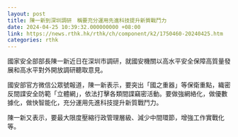 ```yaml
---
layout: post
title: 陳一新到深圳調研　稱要充分運用先進科技提升新質戰鬥力
date: 2024-04-25 10:39:32.000000000 +08:00
link: https://news.rthk.hk/rthk/ch/component/k2/1750460-20240425.htm
categories: rthk
---
```


國家安全部部長陳一新近日在深圳市調研，就國安機關以高水平安全保障高質量發展和高水平對外開放調研聽取意見。

國安部官方微信公眾號報道，陳一新表示，要突出「國之重器」等保衛重點，織密反間諜安全防範「立體網」，依法打擊各類間諜竊密活動。要做強網絡化，做優數據化，做快智能化，充分運用先進科技提升新質戰鬥力。

陳一新又表示，要最大限度壓縮行政管理層級、減少中間環節，增強工作實戰化等。
